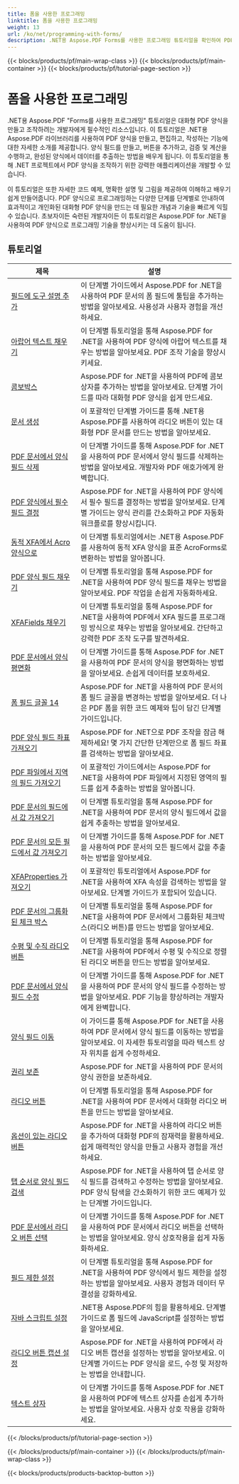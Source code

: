 ```yaml
---
title: 폼을 사용한 프로그래밍
linktitle: 폼을 사용한 프로그래밍
weight: 13
url: /ko/net/programming-with-forms/
description: .NET용 Aspose.PDF Forms를 사용한 프로그래밍 튜토리얼을 확인하여 PDF 파일에서 대화형 양식을 만들고 관리해 보세요.
---
```


{{< blocks/products/pf/main-wrap-class >}}
{{< blocks/products/pf/main-container >}}
{{< blocks/products/pf/tutorial-page-section >}}

# 폼을 사용한 프로그래밍

.NET용 Aspose.PDF "Forms를 사용한 프로그래밍" 튜토리얼은 대화형 PDF 양식을 만들고 조작하려는 개발자에게 필수적인 리소스입니다. 이 튜토리얼은 .NET용 Aspose.PDF 라이브러리를 사용하여 PDF 양식을 만들고, 편집하고, 작성하는 기능에 대한 자세한 소개를 제공합니다. 양식 필드를 만들고, 버튼을 추가하고, 검증 및 계산을 수행하고, 완성된 양식에서 데이터를 추출하는 방법을 배우게 됩니다. 이 튜토리얼을 통해 .NET 프로젝트에서 PDF 양식을 조작하기 위한 강력한 애플리케이션을 개발할 수 있습니다.

이 튜토리얼은 또한 자세한 코드 예제, 명확한 설명 및 그림을 제공하여 이해하고 배우기 쉽게 만들어줍니다. PDF 양식으로 프로그래밍하는 다양한 단계를 단계별로 안내하여 효과적이고 개인화된 대화형 PDF 양식을 만드는 데 필요한 개념과 기술을 빠르게 익힐 수 있습니다. 초보자이든 숙련된 개발자이든 이 튜토리얼은 Aspose.PDF for .NET을 사용하여 PDF 양식으로 프로그래밍 기술을 향상시키는 데 도움이 됩니다.

## 튜토리얼
| 제목 | 설명 |
| --- | --- | 
| [필드에 도구 설명 추가](./add-tooltip-to-field/) | 이 단계별 가이드에서 Aspose.PDF for .NET을 사용하여 PDF 문서의 폼 필드에 툴팁을 추가하는 방법을 알아보세요. 사용성과 사용자 경험을 개선하세요. |  
| [아랍어 텍스트 채우기](./arabic-text-filling/) | 이 단계별 튜토리얼을 통해 Aspose.PDF for .NET을 사용하여 PDF 양식에 아랍어 텍스트를 채우는 방법을 알아보세요. PDF 조작 기술을 향상시키세요. |  
| [콤보박스](./combo-box/) | Aspose.PDF for .NET을 사용하여 PDF에 콤보 상자를 추가하는 방법을 알아보세요. 단계별 가이드를 따라 대화형 PDF 양식을 쉽게 만드세요. |  
| [문서 생성](./create-doc/) | 이 포괄적인 단계별 가이드를 통해 .NET용 Aspose.PDF를 사용하여 라디오 버튼이 있는 대화형 PDF 문서를 만드는 방법을 알아보세요. |  
| [PDF 문서에서 양식 필드 삭제](./delete-form-field/) | 이 단계별 가이드를 통해 Aspose.PDF for .NET을 사용하여 PDF 문서에서 양식 필드를 삭제하는 방법을 알아보세요. 개발자와 PDF 애호가에게 완벽합니다. |  
| [PDF 양식에서 필수 필드 결정](./determine-required-field/) | Aspose.PDF for .NET을 사용하여 PDF 양식에서 필수 필드를 결정하는 방법을 알아보세요. 단계별 가이드는 양식 관리를 간소화하고 PDF 자동화 워크플로를 향상시킵니다. |  
| [동적 XFA에서 Acro 양식으로](./dynamic-xfa-to-acro-form/) | 이 단계별 튜토리얼에서는 .NET용 Aspose.PDF를 사용하여 동적 XFA 양식을 표준 AcroForms로 변환하는 방법을 알아봅니다. |  
| [PDF 양식 필드 채우기](./fill-form-field/) | 이 단계별 튜토리얼을 통해 Aspose.PDF for .NET을 사용하여 PDF 양식 필드를 채우는 방법을 알아보세요. PDF 작업을 손쉽게 자동화하세요. |  
| [XFAFields 채우기](./fill-xfafields/) | 이 단계별 튜토리얼을 통해 Aspose.PDF for .NET을 사용하여 PDF에서 XFA 필드를 프로그래밍 방식으로 채우는 방법을 알아보세요. 간단하고 강력한 PDF 조작 도구를 발견하세요. |  
| [PDF 문서에서 양식 평면화](./flatten-forms/) | 이 단계별 가이드를 통해 Aspose.PDF for .NET을 사용하여 PDF 문서의 양식을 평면화하는 방법을 알아보세요. 손쉽게 데이터를 보호하세요. |  
| [폼 필드 글꼴 14](./form-field-font-14/) | Aspose.PDF for .NET을 사용하여 PDF 문서의 폼 필드 글꼴을 변경하는 방법을 알아보세요. 더 나은 PDF 폼을 위한 코드 예제와 팁이 담긴 단계별 가이드입니다. |  
| [PDF 양식 필드 좌표 가져오기](./get-coordinates/) | Aspose.PDF for .NET으로 PDF 조작을 잠금 해제하세요! 몇 가지 간단한 단계만으로 폼 필드 좌표를 검색하는 방법을 알아보세요. |  
| [PDF 파일에서 지역의 필드 가져오기](./get-fields-from-region/) | 이 포괄적인 가이드에서는 Aspose.PDF for .NET을 사용하여 PDF 파일에서 지정된 영역의 필드를 쉽게 추출하는 방법을 알아봅니다. |  
| [PDF 문서의 필드에서 값 가져오기](./get-value-from-field/) | 이 단계별 튜토리얼을 통해 Aspose.PDF for .NET을 사용하여 PDF 문서의 양식 필드에서 값을 쉽게 추출하는 방법을 알아보세요. |  
| [PDF 문서의 모든 필드에서 값 가져오기](./get-values-from-all-fields/) | 이 단계별 가이드를 통해 Aspose.PDF for .NET을 사용하여 PDF 문서의 모든 필드에서 값을 추출하는 방법을 알아보세요. |  
| [XFAProperties 가져오기](./get-xfaproperties/) | 이 포괄적인 튜토리얼에서 Aspose.PDF for .NET을 사용하여 XFA 속성을 검색하는 방법을 알아보세요. 단계별 가이드가 포함되어 있습니다. |  
| [PDF 문서의 그룹화된 체크 박스](./grouped-check-boxes/) | 이 단계별 튜토리얼을 통해 Aspose.PDF for .NET을 사용하여 PDF 문서에서 그룹화된 체크박스(라디오 버튼)를 만드는 방법을 알아보세요. |  
| [수평 및 수직 라디오 버튼](./horizontally-and-vertically-radio-buttons/) | 이 단계별 튜토리얼을 통해 Aspose.PDF for .NET을 사용하여 PDF에서 수평 및 수직으로 정렬된 라디오 버튼을 만드는 방법을 알아보세요. |  
| [PDF 문서에서 양식 필드 수정](./modify-form-field/) | 이 단계별 가이드를 통해 Aspose.PDF for .NET을 사용하여 PDF 문서의 양식 필드를 수정하는 방법을 알아보세요. PDF 기능을 향상하려는 개발자에게 완벽합니다. |  
| [양식 필드 이동](./move-form-field/) | 이 가이드를 통해 Aspose.PDF for .NET을 사용하여 PDF 문서에서 양식 필드를 이동하는 방법을 알아보세요. 이 자세한 튜토리얼을 따라 텍스트 상자 위치를 쉽게 수정하세요. |  
| [권리 보존](./preserve-rights/) | Aspose.PDF for .NET을 사용하여 PDF 문서의 양식 권한을 보존하세요. |  
| [라디오 버튼](./radio-button/) | 이 단계별 튜토리얼을 통해 Aspose.PDF for .NET을 사용하여 PDF 문서에서 대화형 라디오 버튼을 만드는 방법을 알아보세요. |  
| [옵션이 있는 라디오 버튼](./radio-button-with-options/) | Aspose.PDF for .NET을 사용하여 라디오 버튼을 추가하여 대화형 PDF의 잠재력을 활용하세요. 쉽게 매력적인 양식을 만들고 사용자 경험을 개선하세요. |  
| [탭 순서로 양식 필드 검색](./retrieve-form-field-in-tab-order/) | Aspose.PDF for .NET을 사용하여 탭 순서로 양식 필드를 검색하고 수정하는 방법을 알아보세요. PDF 양식 탐색을 간소화하기 위한 코드 예제가 있는 단계별 가이드입니다. |  
| [PDF 문서에서 라디오 버튼 선택](./select-radio-button/) | 이 단계별 가이드를 통해 Aspose.PDF for .NET을 사용하여 PDF 문서에서 라디오 버튼을 선택하는 방법을 알아보세요. 양식 상호작용을 쉽게 자동화하세요. |  
| [필드 제한 설정](./set-field-limit/) | 이 단계별 튜토리얼을 통해 Aspose.PDF for .NET을 사용하여 PDF 양식에서 필드 제한을 설정하는 방법을 알아보세요. 사용자 경험과 데이터 무결성을 강화하세요. |  
| [자바 스크립트 설정](./set-java-script/) | .NET용 Aspose.PDF의 힘을 활용하세요. 단계별 가이드로 폼 필드에 JavaScript를 설정하는 방법을 알아보세요. |  
| [라디오 버튼 캡션 설정](./set-radio-button-caption/) | Aspose.PDF for .NET을 사용하여 PDF에서 라디오 버튼 캡션을 설정하는 방법을 알아보세요. 이 단계별 가이드는 PDF 양식을 로드, 수정 및 저장하는 방법을 안내합니다. |  
| [텍스트 상자](./text-box/) | 이 단계별 가이드를 통해 Aspose.PDF for .NET을 사용하여 PDF에 텍스트 상자를 손쉽게 추가하는 방법을 알아보세요. 사용자 상호 작용을 강화하세요. |  
{{< /blocks/products/pf/tutorial-page-section >}}

{{< /blocks/products/pf/main-container >}}
{{< /blocks/products/pf/main-wrap-class >}}

{{< blocks/products/products-backtop-button >}}
